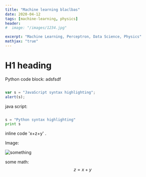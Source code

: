 ```yaml
---
title: "Machine learning blaclbas"
date: 2020-04-12
tags: [machine-learning, physics]
header:
#  image: "/images/1234.jpg"

excerpt: "Machine Learning, Perceptron, Data Science, Physics"
mathjax: "true"
---
```


# H1 heading

Python code block:
adsfsdf

```javascript

var s = "JavaScript syntax highlighting";
alert(s);

```

java script:


```python

s = "Python syntax highlighting"
print s

```



inline code 'x+z+y' .


Image:

<img src="{{ site.url }}{{ site.baseurl }}/images/1234.jpg" alt="something">


some math:
$$z=x+y$$
